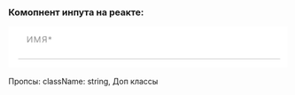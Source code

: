### Комопнент инпута на реакте:
![screen](./screen.png?raw=true "Скриншот компонента инпута на реакте")

Пропсы:
className: string, Доп классы
